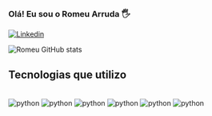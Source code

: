 ### Olá! Eu sou o Romeu Arruda 🖐️

[![Linkedin](https://img.shields.io/badge/LinkedIn-0077B5?style=for-the-badge&logo=linkedin&logoColor=white)](https://www.linkedin.com/in/romeugabriellondrina/)

![Romeu GitHub stats](https://github-readme-stats.vercel.app/api?username=RomeuDev&show_isons=true&theme=dracula)

## Tecnologias que utilizo
<div style="display: inline_block"><br/>
    <img align="center" alt="python" src=https://img.shields.io/badge/Python-3776AB?style=for-the-badge&logo=python&logoColor=white />
    <img align="center" alt="python" src=https://img.shields.io/badge/MySQL-00000F?style=for-the-badge&logo=mysql&logoColor=white />
    <img align="center" alt="python" src=https://img.shields.io/badge/Microsoft_Excel-217346?style=for-the-badge&logo=microsoft-excel&logoColor=white />
    <img align="center" alt="python" src=https://img.shields.io/badge/Microsoft_PowerPoint-B7472A?style=for-the-badge&logo=microsoft-powerpoint&logoColor=white />
    <img align="center" alt="python" src=https://img.shields.io/badge/Microsoft_SQL_Server-CC2927?style=for-the-badge&logo=microsoft-sql-server&logoColor=white />
    <img align="center" alt="python" src=https://img.shields.io/badge/Google_Cloud-4285F4?style=for-the-badge&logo=google-cloud&logoColor=white />
</div>
